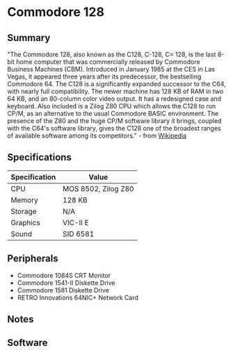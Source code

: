 # Commodore 128

## Summary

"The Commodore 128, also known as the C128, C-128, C= 128, is the last 8-bit home computer that
was commercially released by Commodore Business Machines (CBM). Introduced in January 1985 at
the CES in Las Vegas, it appeared three years after its predecessor, the bestselling Commodore 64. The C128 is a significantly expanded successor to the C64, with nearly full compatibility. The newer
machine has 128 KB of RAM in two 64 KB, and an 80-column color video output. It has a
redesigned case and keyboard. Also included is a Zilog Z80 CPU which allows the C128 to run CP/M, as
an alternative to the usual Commodore BASIC environment. The presence of the Z80 and the huge CP/M
software library it brings, coupled with the C64's software library, gives the C128 one of the broadest
ranges of available software among its competitors." - from [Wikipedia](https://en.wikipedia.org/wiki/Commodore_128)

## Specifications

Specification   |      Value
----------------|------------------------------------
CPU             | MOS 8502, Zilog Z80
Memory          | 128 KB
Storage         | N/A
Graphics        | VIC-II E
Sound           | SID 6581

## Peripherals

* Commodore 1084S CRT Monitor
* Commodore 1541-II Diskette Drive
* Commodore 1581 Diskette Drive
* RETRO Innovations 64NIC+ Network Card

## Notes

## Software
